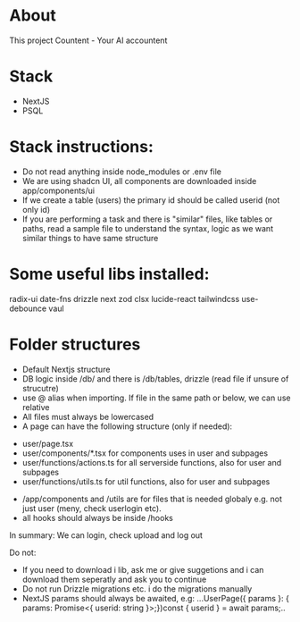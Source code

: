 # About
This project Countent - Your AI accountent

# Stack
- NextJS
- PSQL

# Stack instructions:
- Do not read anything inside node_modules or .env file
- We are using shadcn UI, all components are downloaded inside app/components/ui
- If we create a table (users) the primary id should be called userid (not only id)
- If you are performing a task and there is "similar" files, like tables or paths, read a sample file to understand the syntax, logic as we want similar things to have same structure

# Some useful libs installed:
radix-ui
date-fns
drizzle
next
zod
clsx
lucide-react
tailwindcss
use-debounce
vaul

# Folder structures
- Default Nextjs structure
- DB logic inside /db/ and there is /db/tables, drizzle (read file if unsure of strucutre)
- use @ alias when importing. If file in the same path or below, we can use relative
- All files must always be lowercased
- A page can have the following structure (only if needed):
* user/page.tsx
* user/components/*.tsx for components uses in user and subpages 
* user/functions/actions.ts for all serverside functions, also for user and subpages
* user/functions/utils.ts for util functions, also for user and subpages
- /app/components and /utils are for files that is needed globaly e.g. not just user (meny, check userlogin etc).
- all hooks should always be inside /hooks


In summary:
We can login, check upload and log out

Do not:
- If you need to download i lib, ask me or give suggetions and i can download them seperatly and ask you to continue
- Do not run Drizzle migrations etc. i do the migrations manually
- NextJS params should always be awaited, e.g: ...UserPage({ params }: { params: Promise<{ userid: string }>;})const { userid } = await params;..

